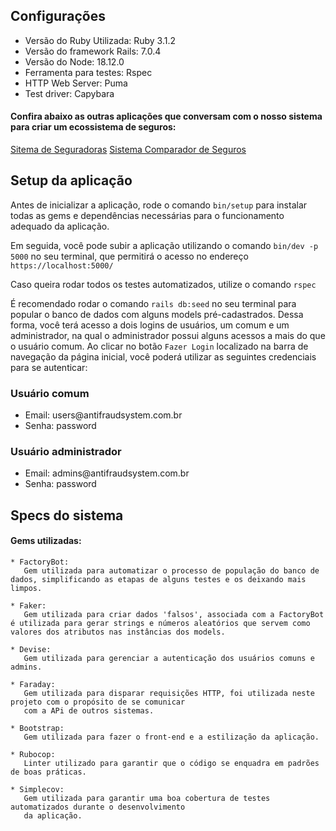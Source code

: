 <h2> Configurações </h2>

<ul>
  <li> Versão do Ruby Utilizada: Ruby 3.1.2 </li>
  <li> Versão do framework Rails: 7.0.4 </li>
  <li> Versão do Node: 18.12.0 </li>
  <li> Ferramenta para testes: Rspec </li>
  <li> HTTP Web Server: Puma </li>
  <li> Test driver: Capybara </li>
</ul>

<h4>Confira abaixo as outras aplicações que conversam com o nosso sistema para criar um ecossistema de seguros:</h4>
<p>
  <a href="https://github.com/TreinaDev/insurance-app">Sitema de Seguradoras</a>
  <a href="https://github.com/TreinaDev/insurance-comparator-app">Sistema Comparador de Seguros</a>
</p>

<h2> Setup da aplicação </h2>
<p></p>
  Antes de inicializar a aplicação, rode o comando <code>bin/setup</code> para instalar todas as gems e dependências necessárias para o funcionamento adequado da aplicação.
</p>
<p>
  Em seguida, você pode subir a aplicação utilizando o comando <code>bin/dev -p 5000</code> no seu terminal, que permitirá o acesso no endereço <code>https://localhost:5000/</code>
</p>
<p>
  Caso queira rodar todos os testes automatizados, utilize o comando <code>rspec</code>
</p>
<p>
  É recomendado rodar o comando <code>rails db:seed</code> no seu terminal para popular o banco de dados com alguns models pré-cadastrados. Dessa forma, você terá acesso a dois logins de usuários, um comum e um administrador, na qual o administrador possui alguns acessos a mais do que o usuário comum. Ao clicar no botão <code>Fazer Login</code> localizado na barra de navegação da página inicial, você poderá utilizar as seguintes credenciais para se autenticar:
</p>

<p>
  <h3> Usuário comum </h3>
    <ul>
      <li> Email: users@antifraudsystem.com.br  </li>
      <li> Senha: password </li>
    </ul>
</p>

<p>
  <h3> Usuário administrador </h3>
    <ul>
      <li> Email: admins@antifraudsystem.com.br </li>
      <li> Senha: password </li>
    </ul>
</p>

<p>
<h2> Specs do sistema </h2>
  <h4> Gems utilizadas: </h4>
  
    * FactoryBot: 
       Gem utilizada para automatizar o processo de população do banco de dados, simplificando as etapas de alguns testes e os deixando mais limpos.
  
    * Faker:
       Gem utilizada para criar dados 'falsos', associada com a FactoryBot é utilizada para gerar strings e números aleatórios que servem como valores dos atributos nas instâncias dos models.
  
    * Devise:
       Gem utilizada para gerenciar a autenticação dos usuários comuns e admins.
       
    * Faraday:
       Gem utilizada para disparar requisições HTTP, foi utilizada neste projeto com o propósito de se comunicar
       com a APi de outros sistemas.
    
    * Bootstrap:
       Gem utilizada para fazer o front-end e a estilização da aplicação.

    * Rubocop:
       Linter utilizado para garantir que o código se enquadra em padrões de boas práticas.

    * Simplecov:
       Gem utilizada para garantir uma boa cobertura de testes automatizados durante o desenvolvimento
       da aplicação. 
</p>